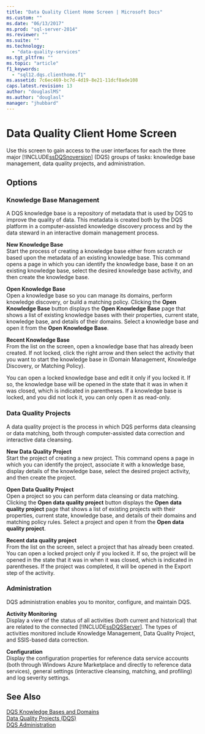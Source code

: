 ```yaml
---
title: "Data Quality Client Home Screen | Microsoft Docs"
ms.custom: ""
ms.date: "06/13/2017"
ms.prod: "sql-server-2014"
ms.reviewer: ""
ms.suite: ""
ms.technology: 
  - "data-quality-services"
ms.tgt_pltfrm: ""
ms.topic: "article"
f1_keywords: 
  - "sql12.dqs.clienthome.f1"
ms.assetid: 7c6ec469-bc7d-4d19-8e21-11dcf8ade108
caps.latest.revision: 13
author: "douglaslMS"
ms.author: "douglasl"
manager: "jhubbard"
---
```

# Data Quality Client Home Screen
  Use this screen to gain access to the user interfaces for each the three major [!INCLUDE[ssDQSnoversion](../includes/ssdqsnoversion-md.md)] (DQS) groups of tasks: knowledge base management, data quality projects, and administration.  
  
## Options  
  
### Knowledge Base Management  
 A DQS knowledge base is a repository of metadata that is used by DQS to improve the quality of data. This metadata is created both by the DQS platform in a computer-assisted knowledge discovery process and by the data steward in an interactive domain management process.  
  
 **New Knowledge Base**  
 Start the process of creating a knowledge base either from scratch or based upon the metadata of an existing knowledge base. This command opens a page in which you can identify the knowledge base, base it on an existing knowledge base, select the desired knowledge base activity, and then create the knowledge base.  
  
 **Open Knowledge Base**  
 Open a knowledge base so you can manage its domains, perform knowledge discovery, or build a matching policy. Clicking the **Open Knowledge Base** button displays the **Open Knowledge Base** page that shows a list of existing knowledge bases with their properties, current state, knowledge base, and details of their domains. Select a knowledge base and open it from the **Open Knowledge Base**.  
  
 **Recent Knowledge Base**  
 From the list on the screen, open a knowledge base that has already been created. If not locked, click the right arrow and then select the activity that you want to start the knowledge base in (Domain Management, Knowledge Discovery, or Matching Policy).  
  
 You can open a locked knowledge base and edit it only if you locked it. If so, the knowledge base will be opened in the state that it was in when it was closed, which is indicated in parentheses. If a knowledge base is locked, and you did not lock it, you can only open it as read-only.  
  
### Data Quality Projects  
 A data quality project is the process in which DQS performs data cleansing or data matching, both through computer-assisted data correction and interactive data cleansing.  
  
 **New Data Quality Project**  
 Start the project of creating a new project. This command opens a page in which you can identify the project, associate it with a knowledge base, display details of the knowledge base, select the desired project activity, and then create the project.  
  
 **Open Data Quality Project**  
 Open a project so you can perform data cleansing or data matching. Clicking the **Open data quality project** button displays the **Open data quality project** page that shows a list of existing projects with their properties, current state, knowledge base, and details of their domains and matching policy rules. Select a project and open it from the **Open data quality project**.  
  
 **Recent data quality project**  
 From the list on the screen, select a project that has already been created. You can open a locked project only if you locked it. If so, the project will be opened in the state that it was in when it was closed, which is indicated in parentheses. If the project was completed, it will be opened in the Export step of the activity.  
  
### Administration  
 DQS administration enables you to monitor, configure, and maintain DQS.  
  
 **Activity Monitoring**  
 Display a view of the status of all activities (both current and historical) that are related to the connected [!INCLUDE[ssDQSServer](../includes/ssdqsserver-md.md)]. The types of activities monitored include Knowledge Management, Data Quality Project, and SSIS-based data correction.  
  
 **Configuration**  
 Display the configuration properties for reference data service accounts (both through Windows Azure Marketplace and directly to reference data services), general settings (interactive cleansing, matching, and profiling) and log severity settings.  
  
## See Also  
 [DQS Knowledge Bases and Domains](../../2014/data-quality-services/dqs-knowledge-bases-and-domains.md)   
 [Data Quality Projects &#40;DQS&#41;](../../2014/data-quality-services/data-quality-projects-dqs.md)   
 [DQS Administration](../../2014/data-quality-services/dqs-administration.md)  
  
  